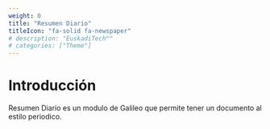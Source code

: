 ```yaml
---
weight: 0
title: "Resumen Diario"
titleIcon: "fa-solid fa-newspaper"
# description: "EuskadiTech™"
# categories: ["Theme"]
---
```


# Introducción
Resumen Diario es un modulo de Galileo que permite tener un documento al estilo periodico.
